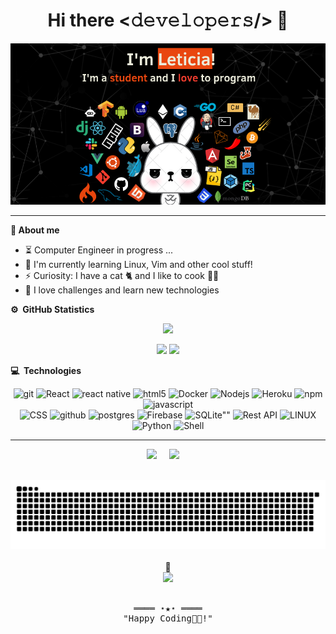 <div align="center">
  <h1> Hi there <𝚍𝚎𝚟𝚎𝚕𝚘𝚙𝚎𝚛𝚜/> 👋 </h1>
</div>

<p align="center">
  <img src="Assets/backgroundProfile.png" justify-content="center" width="750px">
</p>

---

<b> 🤔 About me</b>
<br/>

- ⏳️ Computer Engineer in progress ...
- 🌱 I'm currently learning Linux, Vim and other cool stuff!
- ⚡ Curiosity: I have a cat 🐈️ and I like to cook 👩‍🍳️
- 💌️ I love challenges and learn new technologies

<b>:gear: &nbsp;GitHub Statistics</b>
  <br/>
  <p align="center">
    <img height="137px" src="https://github-readme-streak-stats.herokuapp.com/?user=leticiacb1&hide_border=true&theme=dark" />
  </p>
    <p align="center">
      <img height="137px" src="https://github-readme-stats.vercel.app/api?username=leticiacb1&hide_title=true&hide_border=true&show_icons=true&include_all_commits=true&count_private=true&line_height=21&theme=dark" /> <img height="137px" src="https://github-readme-stats.vercel.app/api/top-langs/?username=leticiacb1&hide=jupyter%20notebook,html,css&hide_title=true&hide_border=true&layout=compact&langs_count=8&theme=dark" />
</p>

<b>:computer: &nbsp;Technologies</b>
<br/>

<div align="center" >
  <img alt="git" src="https://img.shields.io/badge/-Git-F05032?style=for-the-badge&logo=git&logoColor=white" />
  <img alt="React" src="https://img.shields.io/badge/-React-45b8d8?style=for-the-badge&logo=react&logoColor=white" />
  <img alt="react native" src="https://img.shields.io/badge/react_native%20-%2320232a.svg?&style=for-the-badge&logo=react&logoColor=%2361DAFB" />
  <img alt="html5" src="https://img.shields.io/badge/-HTML5-E34F26?style=for-the-badge&logo=html5&logoColor=white" />
  <img alt="Docker" src="https://img.shields.io/badge/-Docker-46a2f1?style=for-the-badge&logo=docker&logoColor=white" />
  <img alt="Nodejs" src="https://img.shields.io/badge/-Nodejs-43853d?style=for-the-badge&logo=Node.js&logoColor=white" />
  <img alt="Heroku" src="https://img.shields.io/badge/-Heroku-430098?style=for-the-badge&logo=heroku&logoColor=white" />
  <img alt="npm" src="https://img.shields.io/badge/-NPM-CB3837?style=for-the-badge&logo=npm&logoColor=white" />
  <img alt="javascript" src="https://img.shields.io/badge/JAVASCRIPT-323330.svg?&style=for-the-badge&logo=javascript&logoColor=%23F7DF1E" />
</div>

<div align="center" >
  <img alt="CSS" src="https://img.shields.io/badge/CSS3-%231572B6.svg?&style=for-the-badge&logo=css3&logoColor=white" />
  <img alt="github" src="https://img.shields.io/badge/GITHUB-%23121011.svg?&style=for-the-badge&logo=github&logoColor=white" />
  <img alt="postgres" src="https://img.shields.io/badge/POSTGRES-%23316192.svg?&style=for-the-badge&logo=postgresql&logoColor=white" />
  <img alt="Firebase" src="https://img.shields.io/badge/FIREBASE-FFCA28.svg?&style=for-the-badge&logo=firebase&logoColor=black" />
  <img alt=SQLite"" src="https://img.shields.io/badge/SQLITE-003B57.svg?&style=for-the-badge&logo=sqlite&logoColor=white" />
  <img alt="Rest API" src="https://img.shields.io/badge/REST-02569B.svg?&style=for-the-badge&logo=rest&logoColor=white" />
  <img alt="LINUX" src="https://img.shields.io/badge/LINUX-FCC624?style=for-the-badge&logo=linux&logoColor=black" />
  <img alt="Python" src="https://img.shields.io/badge/PYTHON-3776AB.svg?&style=for-the-badge&logo=python&logoColor=white" />
  <img alt="Shell" src="https://img.shields.io/badge/shell_script%20-%23121011.svg?&style=for-the-badge&logo=gnu-bash&logoColor=white" />
</div>

---

<p align="center"> 
  <a href="mailto:leticiacoelho110@gmail.com?subject=Olá%20Leticia"><img src="https://img.shields.io/badge/gmail-%23D14836.svg?&style=for-the-badge&logo=gmail&logoColor=white" /></a>&nbsp;&nbsp;&nbsp;&nbsp;
  <a href="https://www.linkedin.com/in/leticia-co%C3%AAlho-844056212/"><img src="https://img.shields.io/badge/linkedin-%230077B5.svg?&style=for-the-badge&logo=linkedin&logoColor=white" /></a>&nbsp;&nbsp;&nbsp;&nbsp;
</p>

<br/>

<div align="center" background="None">
<img alt="contribuitions" src="https://github.com/arthus05/arthus05/blob/output/github-contribution-grid-snake.svg" />
</div>

<br/>

<div align="center">
  👀️ 
  <br/>
  <img src="https://komarev.com/ghpvc/?username=leticiacb1&style=for-the-badge">
</div>
            
<!-- Footer -->
<br>

<samp>
    <p align="center">
        ════ ⋆★⋆ ════
        <br>
        "Happy Coding👨‍💻!"
    </p>
</samp>


